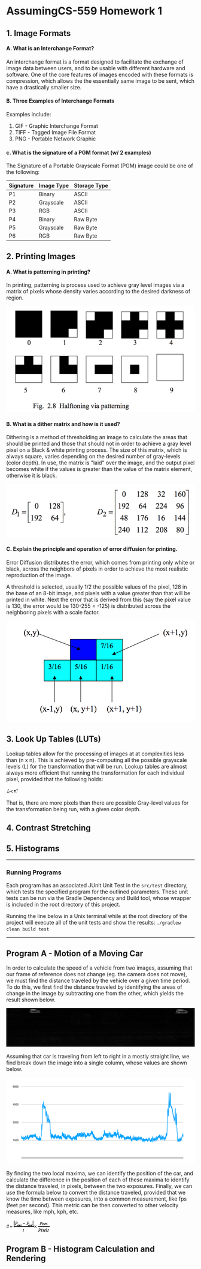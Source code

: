 AssumingCS-559 Homework 1
=================

## 1. Image Formats
#### A. What is an Interchange Format?
An interchange format is a format designed to facilitate the exchange of image data between users, and to be usable with different hardware and software. One of the core features of images encoded with these formats is compression, which allows the the essentially same image to be sent, which have a drastically smaller size.

#### B. Three Examples of Interchange Formats
Examples include:
1. GIF - Graphic Interchange Format
2. TIFF - Tagged Image File Format
3. PNG - Portable Network Graphic

#### c. What is the signature of a PGM format (w/ 2 examples)
The Signature of a Portable Grayscale Format (PGM) image could be one of the following:

| Signature      | Image Type     | Storage Type   |
| :------------- | :------------- | :------------- |
| P1             | Binary         | ASCII          |
| P2             | Grayscale      | ASCII          |
| P3             | RGB            | ASCII          |
| P4             | Binary         | Raw Byte       |
| P5             | Grayscale      | Raw Byte       |
| P6             | RGB            | Raw Byte       |


## 2. Printing Images
#### A. What is patterning in printing?
In printing, patterning is process used to achieve gray level images via a matrix of pixels whose density varies according to the desired darkness of region.

![](output/patterning.png)

#### B. What is a dither matrix and how is it used?
Dithering is a method of thresholding an image to calculate the areas that should be printed and those that should not in order to achieve a gray level pixel on a Black & white printing process. The size of this matrix, which is always square, varies depending on the desired number of gray-levels (color depth). In use, the matrix is "laid" over the image, and the output pixel becomes white if the values is greater than the value of the matrix element, otherwise it is black.

![](output/dither.png)

#### C. Explain the principle and operation of error diffusion for printing.
Error Diffusion distributes the error, which comes from printing only white or black, across the neighbors of pixels in order to achieve the most realistic reproduction of the image.

A threshold is selected, usually 1/2 the possible values of the pixel, 128 in the base of an 8-bit image, and pixels with a value greater than that will be printed in white. Next the error that is derived from this (say the pixel value is 130, the error would be 130-255 = -125) is distributed across the neighboring pixels with a scale factor.

![](output/diffusion.png)

## 3. Look Up Tables (LUTs)
Lookup tables allow for the processing of images at at complexities less than (n x n). This is achieved by pre-computing all the possible grayscale levels (L) for the transformation that will be run. Lookup tables are almost always more efficient that running the transformation for each individual pixel, provided that the following holds:

![](output/Eqn1.gif)

That is, there are more pixels than there are possible Gray-level values for the transformation being run, with a given color depth.

## 4. Contrast Stretching

## 5. Histograms

---
### Running Programs
Each program has an associated JUnit Unit Test in the `src/test` directory, which tests the specified program for the outlined parameters. These unit tests can be run via the Gradle Dependency and Build tool, whose wrapper is included in the root directory of this project.

Running the line below in a Unix terminal while at the root directory of the project will execute all of the unit tests and show the results:
`./gradlew clean build test`

---

## Program A - Motion of a Moving Car

In order to calculate the speed of a vehicle from two images, assuming that our frame of reference does not change (eg. the camera does not move), we must find the distance traveled by the vehicle over a given time period. To do this, we first find the distance traveled by identifying the areas of change in the image by subtracting one from the other, which yields the result shown below.

![](output/diff.png)

Assuming that car is traveling from left to right in a mostly straight line, we find break down the image into a single column, whose values are shown below.

![](output/Plotted_cols.png)

By finding the two local maxima, we can identify the position of the car, and calculate the difference in the position of each of these maxima to identify the distance traveled, in pixels, between the two exposures. Finally, we can use the formula below to convert the distance traveled, provided that we know the time between exposures, into a common measurement, like fps (feet per second). This metric can be then converted to other velocity measures, like mph, kph, etc.

![](output/Eqn2.gif)

## Program B - Histogram Calculation and Rendering

